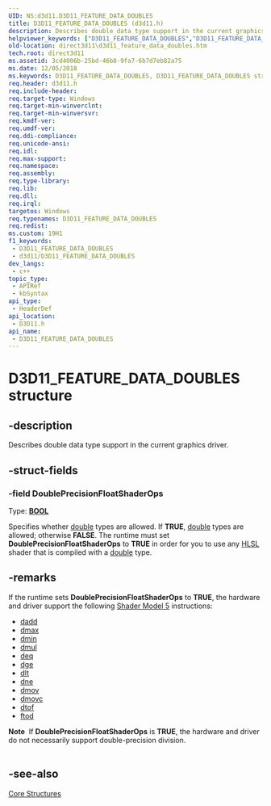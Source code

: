 ```yaml
---
UID: NS:d3d11.D3D11_FEATURE_DATA_DOUBLES
title: D3D11_FEATURE_DATA_DOUBLES (d3d11.h)
description: Describes double data type support in the current graphics driver.
helpviewer_keywords: ["D3D11_FEATURE_DATA_DOUBLES","D3D11_FEATURE_DATA_DOUBLES structure [Direct3D 11]","d3d11/D3D11_FEATURE_DATA_DOUBLES","dde276ab-cd61-a449-9965-674c9221da9c","direct3d11.d3d11_feature_data_doubles"]
old-location: direct3d11\d3d11_feature_data_doubles.htm
tech.root: direct3d11
ms.assetid: 3cd4006b-25bd-46b8-9fa7-6b7d7eb82a75
ms.date: 12/05/2018
ms.keywords: D3D11_FEATURE_DATA_DOUBLES, D3D11_FEATURE_DATA_DOUBLES structure [Direct3D 11], d3d11/D3D11_FEATURE_DATA_DOUBLES, dde276ab-cd61-a449-9965-674c9221da9c, direct3d11.d3d11_feature_data_doubles
req.header: d3d11.h
req.include-header: 
req.target-type: Windows
req.target-min-winverclnt: 
req.target-min-winversvr: 
req.kmdf-ver: 
req.umdf-ver: 
req.ddi-compliance: 
req.unicode-ansi: 
req.idl: 
req.max-support: 
req.namespace: 
req.assembly: 
req.type-library: 
req.lib: 
req.dll: 
req.irql: 
targetos: Windows
req.typenames: D3D11_FEATURE_DATA_DOUBLES
req.redist: 
ms.custom: 19H1
f1_keywords:
 - D3D11_FEATURE_DATA_DOUBLES
 - d3d11/D3D11_FEATURE_DATA_DOUBLES
dev_langs:
 - c++
topic_type:
 - APIRef
 - kbSyntax
api_type:
 - HeaderDef
api_location:
 - D3D11.h
api_name:
 - D3D11_FEATURE_DATA_DOUBLES
---
```


# D3D11_FEATURE_DATA_DOUBLES structure


## -description

Describes double data type support in the current graphics driver.

## -struct-fields

### -field DoublePrecisionFloatShaderOps

Type: <b><a href="https://docs.microsoft.com/windows/desktop/WinProg/windows-data-types">BOOL</a></b>

Specifies whether <a href="https://docs.microsoft.com/windows/desktop/direct3dhlsl/dx-graphics-hlsl-scalar">double</a> types are allowed. If <b>TRUE</b>, <a href="https://docs.microsoft.com/windows/desktop/direct3dhlsl/dx-graphics-hlsl-scalar">double</a> types are allowed; otherwise <b>FALSE</b>. The runtime must set <b>DoublePrecisionFloatShaderOps</b> to  <b>TRUE</b> in order for you to use any <a href="https://docs.microsoft.com/windows/desktop/direct3dhlsl/dx-graphics-hlsl">HLSL</a> shader that is compiled with a <a href="https://docs.microsoft.com/windows/desktop/direct3dhlsl/dx-graphics-hlsl-scalar">double</a> type.

## -remarks

If the runtime sets <b>DoublePrecisionFloatShaderOps</b> to  <b>TRUE</b>, the hardware and driver support the following <a href="https://docs.microsoft.com/windows/desktop/direct3dhlsl/d3d11-graphics-reference-sm5">Shader Model 5</a> instructions:

<ul>
<li>
<a href="https://docs.microsoft.com/windows/desktop/direct3dhlsl/dadd---sm5---asm-">dadd</a>
</li>
<li>
<a href="https://docs.microsoft.com/windows/desktop/direct3dhlsl/dmax--sm5---asm-">dmax</a>
</li>
<li>
<a href="https://docs.microsoft.com/windows/desktop/direct3dhlsl/dmin--sm5---asm-">dmin</a>
</li>
<li>
<a href="https://docs.microsoft.com/windows/desktop/direct3dhlsl/dmul--sm5---asm-">dmul</a>
</li>
<li>
<a href="https://docs.microsoft.com/windows/desktop/direct3dhlsl/deq--sm5---asm-">deq</a>
</li>
<li>
<a href="https://docs.microsoft.com/windows/desktop/direct3dhlsl/dge--sm5---asm-">dge</a>
</li>
<li>
<a href="https://docs.microsoft.com/windows/desktop/direct3dhlsl/dlt--sm5---asm-">dlt</a>
</li>
<li>
<a href="https://docs.microsoft.com/windows/desktop/direct3dhlsl/dne--sm5---asm-">dne</a>
</li>
<li>
<a href="https://docs.microsoft.com/windows/desktop/direct3dhlsl/dmov--sm5---asm-">dmov</a>
</li>
<li>
<a href="https://docs.microsoft.com/windows/desktop/direct3dhlsl/dmovc--sm5---asm-">dmovc</a>
</li>
<li>
<a href="https://docs.microsoft.com/windows/desktop/direct3dhlsl/dtof--sm5---asm-">dtof</a>
</li>
<li>
<a href="https://docs.microsoft.com/windows/desktop/direct3dhlsl/ftod--sm5---asm-">ftod</a>
</li>
</ul>
<div class="alert"><b>Note</b>  If <b>DoublePrecisionFloatShaderOps</b> is <b>TRUE</b>, the hardware and driver do not necessarily support double-precision division.</div>
<div> </div>

## -see-also

<a href="https://docs.microsoft.com/windows/desktop/direct3d11/d3d11-graphics-reference-d3d11-core-structures">Core Structures</a>

